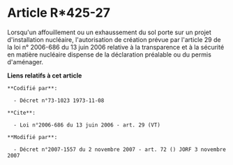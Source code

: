 # Article R*425-27

Lorsqu'un affouillement ou un exhaussement du sol porte sur un projet d'installation nucléaire, l'autorisation de création
prévue par l'article 29 de la loi n° 2006-686 du 13 juin 2006 relative à la transparence et à la sécurité en matière
nucléaire dispense de la déclaration préalable ou du permis d'aménager.

**Liens relatifs à cet article**

	**Codifié par**:

	  - Décret n°73-1023 1973-11-08

	**Cite**:

	  - Loi n°2006-686 du 13 juin 2006 - art. 29 (VT)

	**Modifié par**:

	  - Décret n°2007-1557 du 2 novembre 2007 - art. 72 () JORF 3 novembre 2007

